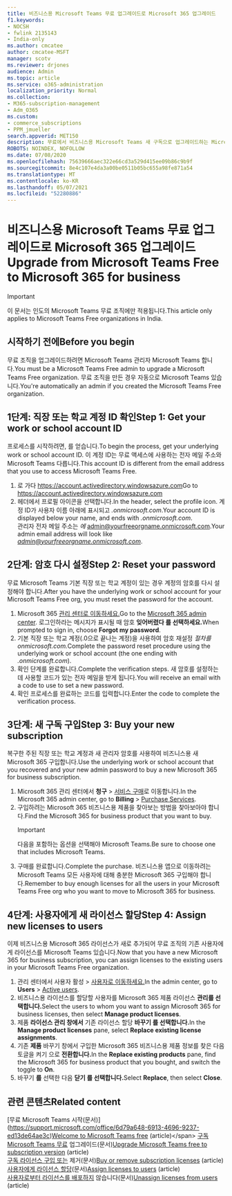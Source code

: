 ```yaml
---
title: 비즈니스용 Microsoft Teams 무료 업그레이드로 Microsoft 365 업그레이드
f1.keywords:
- NOCSH
- fwlink 2135143
- India-only
ms.author: cmcatee
author: cmcatee-MSFT
manager: scotv
ms.reviewer: drjones
audience: Admin
ms.topic: article
ms.service: o365-administration
localization_priority: Normal
ms.collection:
- M365-subscription-management
- Adm_O365
ms.custom:
- commerce_subscriptions
- PPM_jmueller
search.appverid: MET150
description: 무료에서 비즈니스용 Microsoft Teams 새 구독으로 업그레이드하는 Microsoft 365 방법을 알아보하세요.
ROBOTS: NOINDEX, NOFOLLOW
ms.date: 07/08/2020
ms.openlocfilehash: 75639666aec322e66cd3a529d415ee09b86c9b9f
ms.sourcegitcommit: 8e4c107e4da3a00be0511b05bc655a98fe871a54
ms.translationtype: MT
ms.contentlocale: ko-KR
ms.lasthandoff: 05/07/2021
ms.locfileid: "52280886"
---
```

# <a name="upgrade-from-microsoft-teams-free-to-microsoft-365-for-business"></a><span data-ttu-id="0932d-103">비즈니스용 Microsoft Teams 무료 업그레이드로 Microsoft 365 업그레이드</span><span class="sxs-lookup"><span data-stu-id="0932d-103">Upgrade from Microsoft Teams Free to Microsoft 365 for business</span></span>

> [!IMPORTANT]
> <span data-ttu-id="0932d-104">이 문서는 인도의 Microsoft Teams 무료 조직에만 적용됩니다.</span><span class="sxs-lookup"><span data-stu-id="0932d-104">This article only applies to Microsoft Teams Free organizations in India.</span></span>

## <a name="before-you-begin"></a><span data-ttu-id="0932d-105">시작하기 전에</span><span class="sxs-lookup"><span data-stu-id="0932d-105">Before you begin</span></span>

<span data-ttu-id="0932d-106">무료 조직을 업그레이드하려면 Microsoft Teams 관리자 Microsoft Teams 합니다.</span><span class="sxs-lookup"><span data-stu-id="0932d-106">You must be a Microsoft Teams Free admin to upgrade a Microsoft Teams Free organization.</span></span> <span data-ttu-id="0932d-107">무료 조직을 만든 경우 자동으로 Microsoft Teams 있습니다.</span><span class="sxs-lookup"><span data-stu-id="0932d-107">You're automatically an admin if you created the Microsoft Teams Free organization.</span></span>

## <a name="step-1-get-your-work-or-school-account-id"></a><span data-ttu-id="0932d-108">1단계: 직장 또는 학교 계정 ID 확인</span><span class="sxs-lookup"><span data-stu-id="0932d-108">Step 1: Get your work or school account ID</span></span>

<span data-ttu-id="0932d-109">프로세스를 시작하려면, 를 얻습니다.</span><span class="sxs-lookup"><span data-stu-id="0932d-109">To begin the process, get your underlying work or school account ID.</span></span> <span data-ttu-id="0932d-110">이 계정 ID는 무료 액세스에 사용하는 전자 메일 주소와 Microsoft Teams 다릅니다.</span><span class="sxs-lookup"><span data-stu-id="0932d-110">This account ID is different from the email address that you use to access Microsoft Teams Free.</span></span>

1. <span data-ttu-id="0932d-111">로 가다 <a href="https://go.microsoft.com/fwlink/p/?linkid=2134797" target="_blank"><https://account.activedirectory.windowsazure.com></a></span><span class="sxs-lookup"><span data-stu-id="0932d-111">Go to <a href="https://go.microsoft.com/fwlink/p/?linkid=2134797" target="_blank"><https://account.activedirectory.windowsazure.com></a></span></span>
2. <span data-ttu-id="0932d-112">헤더에서 프로필 아이콘을 선택합니다.</span><span class="sxs-lookup"><span data-stu-id="0932d-112">In the header, select the profile icon.</span></span> <span data-ttu-id="0932d-113">계정 ID가 사용자 이름 아래에 표시되고 *.onmicrosoft.com*.</span><span class="sxs-lookup"><span data-stu-id="0932d-113">Your account ID is displayed below your name, and ends with *.onmicrosoft.com*.</span></span>\
    <span data-ttu-id="0932d-114">관리자 전자 메일 주소는 *에* admin@yourfreeorgname.onmicrosoft.com.</span><span class="sxs-lookup"><span data-stu-id="0932d-114">Your admin email address will look like *admin@yourfreeorgname.onmicrosoft.com*.</span></span>

## <a name="step-2-reset-your-password"></a><span data-ttu-id="0932d-115">2단계: 암호 다시 설정</span><span class="sxs-lookup"><span data-stu-id="0932d-115">Step 2: Reset your password</span></span>

<span data-ttu-id="0932d-116">무료 Microsoft Teams 기본 직장 또는 학교 계정이 있는 경우 계정의 암호를 다시 설정해야 합니다.</span><span class="sxs-lookup"><span data-stu-id="0932d-116">After you have the underlying work or school account for your Microsoft Teams Free org, you must reset the password for the account.</span></span>

1. <span data-ttu-id="0932d-117">Microsoft 365 <a href="https://go.microsoft.com/fwlink/p/?linkid=2024339" target="_blank">관리 센터로 이동하세요.</a></span><span class="sxs-lookup"><span data-stu-id="0932d-117">Go to the <a href="https://go.microsoft.com/fwlink/p/?linkid=2024339" target="_blank">Microsoft 365 admin center</a>.</span></span> <span data-ttu-id="0932d-118">로그인하라는 메시지가 표시될 때 암호 **잊어버렸다 를 선택하세요.**</span><span class="sxs-lookup"><span data-stu-id="0932d-118">When prompted to sign in, choose **Forgot my password**.</span></span>
2. <span data-ttu-id="0932d-119">기본 직장 또는 학교 계정(.0으로 끝나는 계정)을 사용하여 암호 재설정 *절차를 onmicrosoft.com.*</span><span class="sxs-lookup"><span data-stu-id="0932d-119">Complete the password reset procedure using the underlying work or school account (the one ending with *.onmicrosoft.com*).</span></span>
3. <span data-ttu-id="0932d-120">확인 단계를 완료합니다.</span><span class="sxs-lookup"><span data-stu-id="0932d-120">Complete the verification steps.</span></span> <span data-ttu-id="0932d-121">새 암호를 설정하는 데 사용할 코드가 있는 전자 메일을 받게 됩니다.</span><span class="sxs-lookup"><span data-stu-id="0932d-121">You will receive an email with a code to use to set a new password.</span></span>
4. <span data-ttu-id="0932d-122">확인 프로세스를 완료하는 코드를 입력합니다.</span><span class="sxs-lookup"><span data-stu-id="0932d-122">Enter the code to complete the verification process.</span></span>

## <a name="step-3-buy-your-new-subscription"></a><span data-ttu-id="0932d-123">3단계: 새 구독 구입</span><span class="sxs-lookup"><span data-stu-id="0932d-123">Step 3: Buy your new subscription</span></span>

<span data-ttu-id="0932d-124">복구한 주된 직장 또는 학교 계정과 새 관리자 암호를 사용하여 비즈니스용 새 Microsoft 365 구입합니다.</span><span class="sxs-lookup"><span data-stu-id="0932d-124">Use the underlying work or school account that you recovered and your new admin password to buy a new Microsoft 365 for business subscription.</span></span>

1. <span data-ttu-id="0932d-125">Microsoft 365 관리 센터에서 **청구** > <a href="https://go.microsoft.com/fwlink/p/?linkid=868433" target="_blank">서비스 구매</a>로 이동합니다.</span><span class="sxs-lookup"><span data-stu-id="0932d-125">In the Microsoft 365 admin center, go to **Billing** > <a href="https://go.microsoft.com/fwlink/p/?linkid=868433" target="_blank">Purchase Services</a>.</span></span>
2. <span data-ttu-id="0932d-126">구입하려는 Microsoft 365 비즈니스용 제품을 찾아보는 방법을 찾아보아야 합니다.</span><span class="sxs-lookup"><span data-stu-id="0932d-126">Find the Microsoft 365 for business product that you want to buy.</span></span>
    > [!IMPORTANT]
    > <span data-ttu-id="0932d-127">다음을 포함하는 옵션을 선택해야 Microsoft Teams.</span><span class="sxs-lookup"><span data-stu-id="0932d-127">Be sure to choose one that includes Microsoft Teams.</span></span>
3. <span data-ttu-id="0932d-128">구매를 완료합니다.</span><span class="sxs-lookup"><span data-stu-id="0932d-128">Complete the purchase.</span></span> <span data-ttu-id="0932d-129">비즈니스용 앱으로 이동하려는 Microsoft Teams 모든 사용자에 대해 충분한 Microsoft 365 구입해야 합니다.</span><span class="sxs-lookup"><span data-stu-id="0932d-129">Remember to buy enough licenses for all the users in your Microsoft Teams Free org who you want to move to Microsoft 365 for business.</span></span>

## <a name="step-4-assign-new-licenses-to-users"></a><span data-ttu-id="0932d-130">4단계: 사용자에게 새 라이선스 할당</span><span class="sxs-lookup"><span data-stu-id="0932d-130">Step 4: Assign new licenses to users</span></span>

<span data-ttu-id="0932d-131">이제 비즈니스용 Microsoft 365 라이선스가 새로 추가되어 무료 조직의 기존 사용자에게 라이선스를 Microsoft Teams 있습니다.</span><span class="sxs-lookup"><span data-stu-id="0932d-131">Now that you have a new Microsoft 365 for business subscription, you can assign licenses to the existing users in your Microsoft Teams Free organization.</span></span>

1. <span data-ttu-id="0932d-132">관리 센터에서 사용자 활성  >  <a href="https://go.microsoft.com/fwlink/p/?linkid=834822" target="_blank">사용자로 이동하세요.</a></span><span class="sxs-lookup"><span data-stu-id="0932d-132">In the admin center, go to **Users** > <a href="https://go.microsoft.com/fwlink/p/?linkid=834822" target="_blank">Active users</a>.</span></span>
2. <span data-ttu-id="0932d-133">비즈니스용 라이선스를 할당할 사용자를 Microsoft 365 제품 라이선스 **관리를 선택합니다.**</span><span class="sxs-lookup"><span data-stu-id="0932d-133">Select the users to whom you want to assign Microsoft 365 for business licenses, then select **Manage product licenses**.</span></span>
3. <span data-ttu-id="0932d-134">제품 **라이선스 관리 창에서** 기존 라이선스 할당 **바꾸기 를 선택합니다.**</span><span class="sxs-lookup"><span data-stu-id="0932d-134">In the **Manage product licenses** pane, select **Replace existing license assignments**.</span></span>
4. <span data-ttu-id="0932d-135">기존 **제품** 바꾸기 창에서 구입한 Microsoft 365 비즈니스용 제품 정보를 찾은 다음 토글을 켜기 으로 **전환합니다.**</span><span class="sxs-lookup"><span data-stu-id="0932d-135">In the **Replace existing products** pane, find the Microsoft 365 for business product that you bought, and switch the toggle to **On**.</span></span>
5. <span data-ttu-id="0932d-136">바꾸기 **를** 선택한 다음 **닫기 를 선택합니다.**</span><span class="sxs-lookup"><span data-stu-id="0932d-136">Select **Replace**, then select **Close**.</span></span>

## <a name="related-content"></a><span data-ttu-id="0932d-137">관련 콘텐츠</span><span class="sxs-lookup"><span data-stu-id="0932d-137">Related content</span></span>

<span data-ttu-id="0932d-138">[무료 Microsoft Teams 시작(문서)\](https://support.microsoft.com/office/6d79a648-6913-4696-9237-ed13de64ae3c)</span><span class="sxs-lookup"><span data-stu-id="0932d-138">[Welcome to Microsoft Teams free](https://support.microsoft.com/office/6d79a648-6913-4696-9237-ed13de64ae3c) (article)\</span></span>
<span data-ttu-id="0932d-139">[구독 Microsoft Teams 무료](/microsoftteams/upgrade-freemium) 업그레이드(문서)</span><span class="sxs-lookup"><span data-stu-id="0932d-139">[Upgrade Microsoft Teams free to subscription version](/microsoftteams/upgrade-freemium) (article)</span></span>\
<span data-ttu-id="0932d-140">[구독 라이선스 구입 또는](../licenses/buy-licenses.md) 제거(문서)</span><span class="sxs-lookup"><span data-stu-id="0932d-140">[Buy or remove subscription licenses](../licenses/buy-licenses.md) (article)</span></span>\
<span data-ttu-id="0932d-141">[사용자에게 라이선스 할당](../../admin/manage/assign-licenses-to-users.md)(문서)</span><span class="sxs-lookup"><span data-stu-id="0932d-141">[Assign licenses to users](../../admin/manage/assign-licenses-to-users.md) (article)</span></span>\
<span data-ttu-id="0932d-142">[사용자로부터 라이선스를 배포하지](../../admin/manage/remove-licenses-from-users.md) 않습니다(문서)</span><span class="sxs-lookup"><span data-stu-id="0932d-142">[Unassign licenses from users](../../admin/manage/remove-licenses-from-users.md) (article)</span></span>
